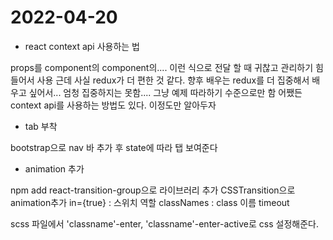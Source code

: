 # 2022-04-20 
- react context api 사용하는 법

props를 component의 component의.... 이런 식으로 전달 할 때 귀찮고 관리하기 힘들어서 사용
근데 사실 redux가 더 편한 것 같다. 향후 배우는 redux를 더 집중해서 배우고 싶어서... 엄청 집중하지는 못함.... 그냥 예제 따라하기 수준으로만 함
어쨌든 context api를 사용하는 방법도 있다. 이정도만 알아두자

- tab 부착

bootstrap으로 nav 바 추가 후 state에 따라 탭 보여준다

- animation 추가

npm add react-transition-group으로 라이브러리 추가
CSSTransition으로 animation추가
in={true} : 스위치 역할
classNames : class 이름
timeout 

scss 파일에서 'classname'-enter, 'classname'-enter-active로 css 설정해준다.
